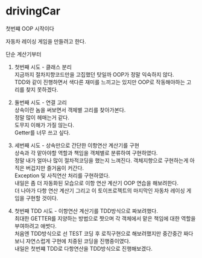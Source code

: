 # drivingCar

첫번쨰 OOP 시작이다

자동차 레이싱 게임을 만들려고 한다.    


단순 계산기부터
1. 첫번째 시도 - 클래스 분리  
지금까지 절차지향코드만을 고집했던 탓일까 OOP가 정말 익숙하지 않다.  
TDD와 같이 진행하면서 색다른 재미를 느끼고는 있지만 OOP로 작동해야하는 고리를 찾지 못하겠다.

2. 둘번째 시도 - 연결 고리  
상속이란 놈을 써보면서 객체별 고리를 찾아가본다.  
정말 많이 헤매는거 같다.  
도무지 이해가 가질 않는다.  
Getter를 너무 쓰고 싶다.

3. 세번째 시도 - 상속만으로 간단한 이항연산 계산기를 구현  
상속과 각 맡아야할 역할과 책임을 객체별로 분류하여 구현하였다.  
정말 내가 얼마나 많이 절차적코딩을 했는지 느껴진다. 객체지향으로 구현하는게 아직은 버겁지만 즐거움이 커간다.  
Exception 및 사칙연산 처리를 구현하였다.  
내일은 좀 더 자동화된 모습으로 이항 연산 계산기 OOP 연습을 해보려한다.  
더 나아가 다항 연산 계산기 그리고 이 토이프로젝트의 마지막인 자동차 레이싱 게임을 구현할 것이다.  

4. 첫번째 TDD 시도 - 이항연산 계산기를 TDD방식으로 짜보려했다.  
최대한 GETTER를 지양하는 방법으로 짯으며 각 객체에서 맡은 책임에 대한 역할을 부여하려고 애썻다.  
처음엔 TDD방식으로 선 TEST 코딩 후 로직구현으로 해보려했지만 중간중간 짜다보니 자연스럽게 구현에 치중된 코딩을 진행중이였다.  
내일은 첫번쨰 TDD로 다항연산을 TDD방식으로 진행해보겠다.
